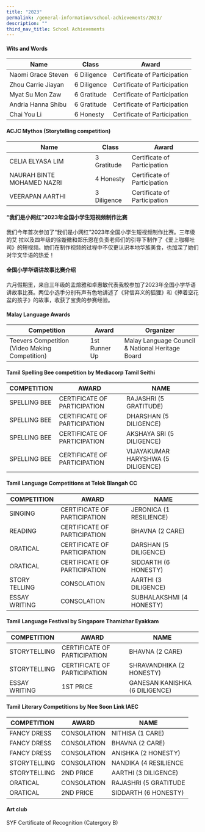 ```yaml
---
title: "2023"
permalink: /general-information/school-achievements/2023/
description: ""
third_nav_title: School Achievements
---
```

#### Wits and Words

| Name | Class | Award |
| -------- | -------- | -------- |
| Naomi Grace Steven     | 6 Diligence     | Certificate of Participation     |
| Zhou Carrie Jiayan     | 6 Diligence     | Certificate of Participation     |
| Myat Su Mon Zaw     | 6 Gratitude     | Certificate of Participation     |
| Andria Hanna Shibu     | 6 Gratitude     | Certificate of Participation     |
| Chai You Li     | 6 Honesty     | Certificate of Participation     |

#### ACJC Mythos (Storytelling competition)

| Name | Class | Award |
| -------- | -------- | -------- |
| CELIA ELYASA LIM     | 3 Gratitude     | Certificate of Participation     |
| NAURAH BINTE MOHAMED NAZRI    | 4 Honesty     | Certificate of Participation     |
| VEERAPAN AARTHI     | 3 Diligence     | Certificate of Participation     |

#### “我们是小网红”2023年全国小学生短视频制作比赛
我们今年首次参加了“我们是小网红”2023年全国小学生短视频制作比赛。三年级的艾 拉以及四年级的徐嫙徽和郑乐恩在负责老师们的引导下制作了《爱上咖椰吐司》的短视频。她们在制作视频的过程中不仅更认识本地华族美食，也加深了她们对华文华语的热爱！

#### 全国小学华语讲故事比赛介绍
六月假期里，来自三年级的孟煊雅和卓惠敏代表我校参加了2023年全国小学华语讲故事比赛。两位小选手分别有声有色地讲述了《背信弃义的狐狸》和《捧着空花盆的孩子》的故事，收获了宝贵的参赛经验。


#### Malay Language Awards

| Competition | Award | Organizer |
| -------- | -------- | -------- |
| Teevers Competition (Video Making Competition)     |   1st Runner Up   | Malay Language Council & National Heritage Board     |


#### Tamil Spelling Bee competition by Mediacorp Tamil Seithi

| COMPETITION | AWARD | NAME |
| -------- | -------- | -------- |
| SPELLING BEE     |  CERTIFICATE OF PARTICIPATION    | RAJASHRI (5 GRATITUDE)    |
| SPELLING BEE     |  CERTIFICATE OF PARTICIPATION    | DHARSHAN (5 DILIGENCE)    |
| SPELLING BEE     |  CERTIFICATE OF PARTICIPATION    | AKSHAYA SRI (5 DILIGENCE)    |
| SPELLING BEE     |  CERTIFICATE OF PARTICIPATION    | VIJAYAKUMAR HARYSHWA (5 DILIGENCE)    |


#### Tamil Language Competitions at Telok Blangah CC

| COMPETITION | AWARD | NAME |
| -------- | -------- | -------- |
| SINGING     |  CERTIFICATE OF PARTICIPATION    | JERONICA (1 RESILIENCE)    |
| READING     |  CERTIFICATE OF PARTICIPATION    |   BHAVNA (2 CARE)    |
| ORATICAL     |  CERTIFICATE OF PARTICIPATION    | DARSHAN (5 DILIGENCE)    |
| ORATICAL     |  CERTIFICATE OF PARTICIPATION    | SIDDARTH (6 HONESTY)    |
| STORY TELLING     |  CONSOLATION    | AARTHI (3 DILIGENCE)    |
| ESSAY WRITING     |  CONSOLATION    | SUBHALAKSHMI (4 HONESTY)    |

#### Tamil Language Festival by Singapore Thamizhar Eyakkam

| COMPETITION | AWARD | NAME |
| -------- | -------- | -------- |
| STORYTELLING     |  CERTIFICATE OF PARTICIPATION    | BHAVNA (2 CARE)   |
| STORYTELLING     |  CERTIFICATE OF PARTICIPATION    | SHRAVANDHIKA (2 HONESTY)    |
| ESSAY WRITING     |  1ST PRICE    | GANESAN KANISHKA (6 DILIGENCE)    |


#### Tamil Literary Competitions by Nee Soon Link IAEC

| COMPETITION | AWARD | NAME |
| -------- | -------- | -------- |
| FANCY DRESS     |  CONSOLATION    | NITHISA (1 CARE)   |
| FANCY DRESS     |  CONSOLATION    | BHAVNA (2 CARE)    |
| FANCY DRESS     |  CONSOLATION    | ANISHKA (2 HONESTY)    |
| STORYTELLING     |  CONSOLATION    | NANDIKA (4 RESILIENCE   |
| STORYTELLING     |  2ND PRICE    | AARTHI (3 DILIGENCE)    |
| ORATICAL     |  CONSOLATION    | RAJASHRI (5 GRATITUDE    |
| ORATICAL     |  2ND PRICE    | SIDDARTH (6 HONESTY)    |

#### Art club
SYF Certificate of Recognition (Catergory B)
